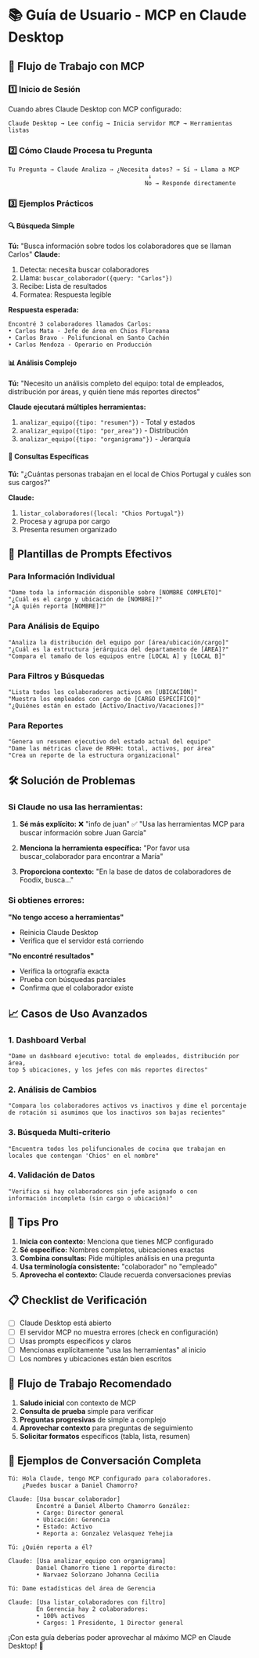 # 📚 Guía de Usuario - MCP en Claude Desktop

## 🎯 Flujo de Trabajo con MCP

### 1️⃣ Inicio de Sesión
Cuando abres Claude Desktop con MCP configurado:
```
Claude Desktop → Lee config → Inicia servidor MCP → Herramientas listas
```

### 2️⃣ Cómo Claude Procesa tu Pregunta

```mermaid
Tu Pregunta → Claude Analiza → ¿Necesita datos? → Sí → Llama a MCP
                                        ↓
                                       No → Responde directamente
```

### 3️⃣ Ejemplos Prácticos

#### 🔍 Búsqueda Simple
**Tú:** "Busca información sobre todos los colaboradores que se llaman Carlos"
**Claude:** 
1. Detecta: necesita buscar colaboradores
2. Llama: `buscar_colaborador({query: "Carlos"})`
3. Recibe: Lista de resultados
4. Formatea: Respuesta legible

**Respuesta esperada:**
```
Encontré 3 colaboradores llamados Carlos:
• Carlos Mata - Jefe de área en Chios Floreana
• Carlos Bravo - Polifuncional en Santo Cachón
• Carlos Mendoza - Operario en Producción
```

#### 📊 Análisis Complejo
**Tú:** "Necesito un análisis completo del equipo: total de empleados, distribución por áreas, y quién tiene más reportes directos"

**Claude ejecutará múltiples herramientas:**
1. `analizar_equipo({tipo: "resumen"})` - Total y estados
2. `analizar_equipo({tipo: "por_area"})` - Distribución
3. `analizar_equipo({tipo: "organigrama"})` - Jerarquía

#### 🏢 Consultas Específicas
**Tú:** "¿Cuántas personas trabajan en el local de Chios Portugal y cuáles son sus cargos?"

**Claude:**
1. `listar_colaboradores({local: "Chios Portugal"})`
2. Procesa y agrupa por cargo
3. Presenta resumen organizado

## 🎨 Plantillas de Prompts Efectivos

### Para Información Individual
```
"Dame toda la información disponible sobre [NOMBRE COMPLETO]"
"¿Cuál es el cargo y ubicación de [NOMBRE]?"
"¿A quién reporta [NOMBRE]?"
```

### Para Análisis de Equipo
```
"Analiza la distribución del equipo por [área/ubicación/cargo]"
"¿Cuál es la estructura jerárquica del departamento de [ÁREA]?"
"Compara el tamaño de los equipos entre [LOCAL A] y [LOCAL B]"
```

### Para Filtros y Búsquedas
```
"Lista todos los colaboradores activos en [UBICACIÓN]"
"Muestra los empleados con cargo de [CARGO ESPECÍFICO]"
"¿Quiénes están en estado [Activo/Inactivo/Vacaciones]?"
```

### Para Reportes
```
"Genera un resumen ejecutivo del estado actual del equipo"
"Dame las métricas clave de RRHH: total, activos, por área"
"Crea un reporte de la estructura organizacional"
```

## 🛠️ Solución de Problemas

### Si Claude no usa las herramientas:

1. **Sé más explícito:**
   ❌ "info de juan"
   ✅ "Usa las herramientas MCP para buscar información sobre Juan García"

2. **Menciona la herramienta específica:**
   "Por favor usa buscar_colaborador para encontrar a María"

3. **Proporciona contexto:**
   "En la base de datos de colaboradores de Foodix, busca..."

### Si obtienes errores:

**"No tengo acceso a herramientas"**
- Reinicia Claude Desktop
- Verifica que el servidor está corriendo

**"No encontré resultados"**
- Verifica la ortografía exacta
- Prueba con búsquedas parciales
- Confirma que el colaborador existe

## 📈 Casos de Uso Avanzados

### 1. Dashboard Verbal
```
"Dame un dashboard ejecutivo: total de empleados, distribución por área, 
top 5 ubicaciones, y los jefes con más reportes directos"
```

### 2. Análisis de Cambios
```
"Compara los colaboradores activos vs inactivos y dime el porcentaje 
de rotación si asumimos que los inactivos son bajas recientes"
```

### 3. Búsqueda Multi-criterio
```
"Encuentra todos los polifuncionales de cocina que trabajan en 
locales que contengan 'Chios' en el nombre"
```

### 4. Validación de Datos
```
"Verifica si hay colaboradores sin jefe asignado o con 
información incompleta (sin cargo o ubicación)"
```

## 🎯 Tips Pro

1. **Inicia con contexto:** Menciona que tienes MCP configurado
2. **Sé específico:** Nombres completos, ubicaciones exactas
3. **Combina consultas:** Pide múltiples análisis en una pregunta
4. **Usa terminología consistente:** "colaborador" no "empleado"
5. **Aprovecha el contexto:** Claude recuerda conversaciones previas

## 📋 Checklist de Verificación

- [ ] Claude Desktop está abierto
- [ ] El servidor MCP no muestra errores (check en configuración)
- [ ] Usas prompts específicos y claros
- [ ] Mencionas explícitamente "usa las herramientas" al inicio
- [ ] Los nombres y ubicaciones están bien escritos

## 🔄 Flujo de Trabajo Recomendado

1. **Saludo inicial** con contexto de MCP
2. **Consulta de prueba** simple para verificar
3. **Preguntas progresivas** de simple a complejo
4. **Aprovechar contexto** para preguntas de seguimiento
5. **Solicitar formatos** específicos (tabla, lista, resumen)

## 💬 Ejemplos de Conversación Completa

```
Tú: Hola Claude, tengo MCP configurado para colaboradores. 
    ¿Puedes buscar a Daniel Chamorro?

Claude: [Usa buscar_colaborador] 
        Encontré a Daniel Alberto Chamorro González:
        • Cargo: Director general
        • Ubicación: Gerencia
        • Estado: Activo
        • Reporta a: Gonzalez Velasquez Yehejia

Tú: ¿Quién reporta a él?

Claude: [Usa analizar_equipo con organigrama]
        Daniel Chamorro tiene 1 reporte directo:
        • Narvaez Solorzano Johanna Cecilia

Tú: Dame estadísticas del área de Gerencia

Claude: [Usa listar_colaboradores con filtro]
        En Gerencia hay 2 colaboradores:
        • 100% activos
        • Cargos: 1 Presidente, 1 Director general
```

¡Con esta guía deberías poder aprovechar al máximo MCP en Claude Desktop! 🚀